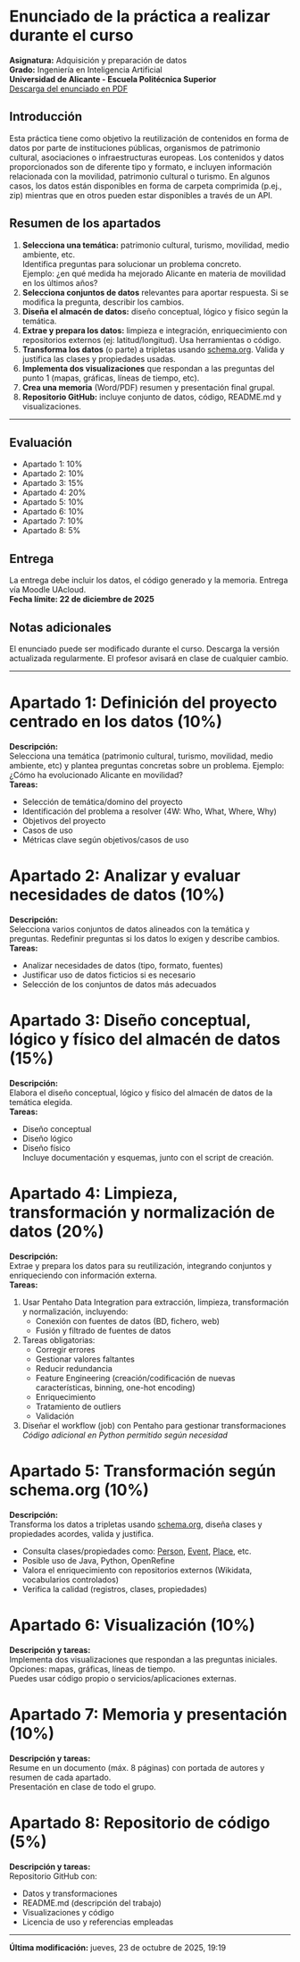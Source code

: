 # Enunciado de la práctica a realizar durante el curso

**Asignatura:** Adquisición y preparación de datos  
**Grado:** Ingeniería en Inteligencia Artificial  
**Universidad de Alicante - Escuela Politécnica Superior**  
[Descarga del enunciado en PDF](https://moodle2025-26.ua.es/moodle/pluginfile.php/113944/mod_page/content/9/apd-enunciado-practica.pdf)

## Introducción

Esta práctica tiene como objetivo la reutilización de contenidos en forma de datos por parte de instituciones públicas, organismos de patrimonio cultural, asociaciones o infraestructuras europeas. Los contenidos y datos proporcionados son de diferente tipo y formato, e incluyen información relacionada con la movilidad, patrimonio cultural o turismo. En algunos casos, los datos están disponibles en forma de carpeta comprimida (p.ej., zip) mientras que en otros pueden estar disponibles a través de un API.

## Resumen de los apartados

1. **Selecciona una temática:** patrimonio cultural, turismo, movilidad, medio ambiente, etc.  
   Identifica preguntas para solucionar un problema concreto.  
   Ejemplo: ¿en qué medida ha mejorado Alicante en materia de movilidad en los últimos años?  
2. **Selecciona conjuntos de datos** relevantes para aportar respuesta. Si se modifica la pregunta, describir los cambios.
3. **Diseña el almacén de datos:** diseño conceptual, lógico y físico según la temática.
4. **Extrae y prepara los datos:** limpieza e integración, enriquecimiento con repositorios externos (ej: latitud/longitud). Usa herramientas o código.
5. **Transforma los datos** (o parte) a tripletas usando [schema.org](http://schema.org/). Valida y justifica las clases y propiedades usadas.
6. **Implementa dos visualizaciones** que respondan a las preguntas del punto 1 (mapas, gráficas, líneas de tiempo, etc).
7. **Crea una memoria** (Word/PDF) resumen y presentación final grupal.
8. **Repositorio GitHub:** incluye conjunto de datos, código, README.md y visualizaciones.

---

## Evaluación

- Apartado 1: 10%  
- Apartado 2: 10%  
- Apartado 3: 15%  
- Apartado 4: 20%  
- Apartado 5: 10%  
- Apartado 6: 10%  
- Apartado 7: 10%  
- Apartado 8: 5%

## Entrega

La entrega debe incluir los datos, el código generado y la memoria. Entrega vía Moodle UAcloud.  
**Fecha límite: 22 de diciembre de 2025**

## Notas adicionales

El enunciado puede ser modificado durante el curso. Descarga la versión actualizada regularmente. El profesor avisará en clase de cualquier cambio.

---

# Apartado 1: Definición del proyecto centrado en los datos (10%)

**Descripción:**  
Selecciona una temática (patrimonio cultural, turismo, movilidad, medio ambiente, etc) y plantea preguntas concretas sobre un problema. Ejemplo: ¿Cómo ha evolucionado Alicante en movilidad?  
**Tareas:**  
- Selección de temática/domino del proyecto  
- Identificación del problema a resolver (4W: Who, What, Where, Why)  
- Objetivos del proyecto  
- Casos de uso  
- Métricas clave según objetivos/casos de uso

# Apartado 2: Analizar y evaluar necesidades de datos (10%)

**Descripción:**  
Selecciona varios conjuntos de datos alineados con la temática y preguntas. Redefinir preguntas si los datos lo exigen y describe cambios.  
**Tareas:**  
- Analizar necesidades de datos (tipo, formato, fuentes)  
- Justificar uso de datos ficticios si es necesario  
- Selección de los conjuntos de datos más adecuados

# Apartado 3: Diseño conceptual, lógico y físico del almacén de datos (15%)

**Descripción:**  
Elabora el diseño conceptual, lógico y físico del almacén de datos de la temática elegida.  
**Tareas:**  
- Diseño conceptual  
- Diseño lógico  
- Diseño físico  
Incluye documentación y esquemas, junto con el script de creación.

# Apartado 4: Limpieza, transformación y normalización de datos (20%)

**Descripción:**  
Extrae y prepara los datos para su reutilización, integrando conjuntos y enriqueciendo con información externa.  
**Tareas:**  
1. Usar Pentaho Data Integration para extracción, limpieza, transformación y normalización, incluyendo:
   - Conexión con fuentes de datos (BD, fichero, web)
   - Fusión y filtrado de fuentes de datos
2. Tareas obligatorias:
   - Corregir errores
   - Gestionar valores faltantes
   - Reducir redundancia
   - Feature Engineering (creación/codificación de nuevas características, binning, one-hot encoding)
   - Enriquecimiento
   - Tratamiento de outliers
   - Validación
3. Diseñar el workflow (job) con Pentaho para gestionar transformaciones  
*Código adicional en Python permitido según necesidad*

# Apartado 5: Transformación según schema.org (10%)

**Descripción:**  
Transforma los datos a tripletas usando [schema.org](http://schema.org/), diseña clases y propiedades acordes, valida y justifica.  
- Consulta clases/propiedades como: [Person](https://schema.org/Person), [Event](https://schema.org/Event), [Place](https://schema.org/Place), etc.
- Posible uso de Java, Python, OpenRefine
- Valora el enriquecimiento con repositorios externos (Wikidata, vocabularios controlados)
- Verifica la calidad (registros, clases, propiedades)

# Apartado 6: Visualización (10%)

**Descripción y tareas:**  
Implementa dos visualizaciones que respondan a las preguntas iniciales.  
Opciones: mapas, gráficas, líneas de tiempo.  
Puedes usar código propio o servicios/aplicaciones externas.

# Apartado 7: Memoria y presentación (10%)

**Descripción y tareas:**  
Resume en un documento (máx. 8 páginas) con portada de autores y resumen de cada apartado.  
Presentación en clase de todo el grupo.

# Apartado 8: Repositorio de código (5%)

**Descripción y tareas:**  
Repositorio GitHub con:
- Datos y transformaciones
- README.md (descripción del trabajo)
- Visualizaciones y código
- Licencia de uso y referencias empleadas

---

**Última modificación:** jueves, 23 de octubre de 2025, 19:19
